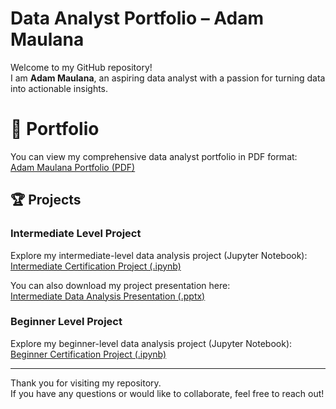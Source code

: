 # Data Analyst Portfolio – Adam Maulana

Welcome to my GitHub repository!  
I am **Adam Maulana**, an aspiring data analyst with a passion for turning data into actionable insights.

# 📄 Portfolio

You can view my comprehensive data analyst portfolio in PDF format:  
[Adam Maulana Portfolio (PDF)](https://drive.google.com/file/d/1W7XB_iPfUaPct5fWp4MKB2-lK4MT7BpC/view?usp=sharing)

## 🏆 Projects

### Intermediate Level Project

Explore my intermediate-level data analysis project (Jupyter Notebook):  
[Intermediate Certification Project (.ipynb)](https://github.com/damsunshine/Data-Analyst/files/AdamIntermediateCertification.ipynb)

You can also download my project presentation here:  
[Intermediate Data Analysis Presentation (.pptx)](https://github.com/damsunshine/Data-Analyst/blob/main/Intermediete%20Data%20Analysis%20Adam%20Maulana.pptx)

### Beginner Level Project

Explore my beginner-level data analysis project (Jupyter Notebook):  
[Beginner Certification Project (.ipynb)](https://github.com/damsunshine/Data-Analyst/blob/main/Sertifikasi%20Beginner%20Adam.ipynb)

---

Thank you for visiting my repository.  
If you have any questions or would like to collaborate, feel free to reach out!
